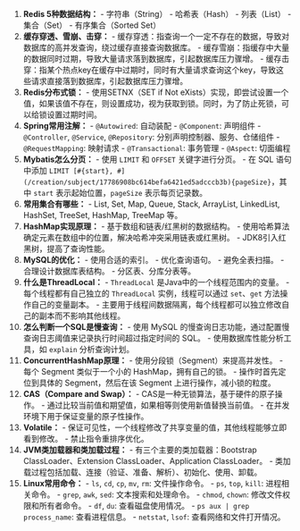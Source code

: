 1. **Redis 5种数据结构：** - 字符串（String） - 哈希表（Hash） - 列表（List） - 集合（Set） - 有序集合（Sorted Set） 
2. **缓存穿透、雪崩、击穿：** - 缓存穿透：指查询一个一定不存在的数据，导致对数据库的高并发查询，绕过缓存直接查询数据库。 - 缓存雪崩：指缓存中大量的数据同时过期，导致大量请求落到数据库，引起数据库压力骤增。 - 缓存击穿：指某个热点key在缓存中过期时，同时有大量请求查询这个key，导致这些请求直接落到数据库，引起数据库压力骤增。 
3. **Redis分布式锁：** - 使用SETNX（SET if Not eXists）实现，即尝试设置一个值，如果该值不存在，则设置成功，视为获取到锁。同时，为了防止死锁，可以给锁设置过期时间。
4. **Spring常用注解：** - `@Autowired`: 自动装配 - `@Component`: 声明组件 - `@Controller`, `@Service`, `@Repository`: 分别声明控制器、服务、仓储组件 - `@RequestMapping`: 映射请求 - `@Transactional`: 事务管理 - `@Aspect`: 切面编程 
5. **Mybatis怎么分页：** - 使用 `LIMIT` 和 `OFFSET` 关键字进行分页。 - 在 SQL 语句中添加 `LIMIT [#{start}, #](/creation/subject/17786908bc614befa6421ed5adcccb3b){pageSize}`，其中 `start` 表示起始位置，`pageSize` 表示每页记录数。 
6. **常用集合有哪些：** - List, Set, Map, Queue, Stack, ArrayList, LinkedList, HashSet, TreeSet, HashMap, TreeMap 等。 
7. **HashMap实现原理：** - 基于数组和链表/红黑树的数据结构。 - 使用哈希算法确定元素在数组中的位置，解决哈希冲突采用链表或红黑树。 - JDK8引入红黑树，提高了查询性能。 
8. **MySQL的优化：** - 使用合适的索引。 - 优化查询语句。 - 避免全表扫描。 - 合理设计数据库表结构。 - 分区表、分库分表等。 
9. **什么是ThreadLocal：** - `ThreadLocal` 是Java中的一个线程范围内的变量。 - 每个线程都有自己独立的 `ThreadLocal` 实例，线程可以通过 `set`、`get` 方法操作自己的变量副本。 - 主要用于线程间数据隔离，每个线程都可以独立修改自己的副本而不影响其他线程。 
10. **怎么判断一个SQL是慢查询：** - 使用 MySQL 的慢查询日志功能，通过配置慢查询日志阈值来记录执行时间超过指定时间的 SQL。 - 使用数据库性能分析工具，如 `explain` 分析查询计划。 
11. **ConcurrentHashMap原理：** - 使用分段锁（Segment）来提高并发性。 - 每个 Segment 类似于一个小的 HashMap，拥有自己的锁。 - 操作时首先定位到具体的 Segment，然后在该 Segment 上进行操作，减小锁的粒度。 
12. **CAS（Compare and Swap）：** - CAS是一种无锁算法，基于硬件的原子操作。 - 通过比较当前值和期望值，如果相等则使用新值替换当前值。 - 在并发环境下用于保证变量的原子性操作。 
13. **Volatile：** - 保证可见性，一个线程修改了共享变量的值，其他线程能够立即看到修改。 - 禁止指令重排序优化。 
14. **JVM类加载器和类加载过程：** - 有三个主要的类加载器：Bootstrap ClassLoader、Extension ClassLoader、Application ClassLoader。 - 类加载过程包括加载、连接（验证、准备、解析）、初始化、使用、卸载。 
15. **Linux常用命令：** - `ls`, `cd`, `cp`, `mv`, `rm`: 文件操作命令。 - `ps`, `top`, `kill`: 进程相关命令。 - `grep`, `awk`, `sed`: 文本搜索和处理命令。 - `chmod`, `chown`: 修改文件权限和所有者命令。 - `df`, `du`: 查看磁盘使用情况。 - `ps aux | grep process_name`: 查看进程信息。 - `netstat`, `lsof`: 查看网络和文件打开情况。  
